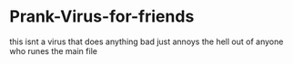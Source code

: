 # Prank-Virus-for-friends
this isnt a virus that does anything bad just annoys the hell out of anyone who runes the main file
